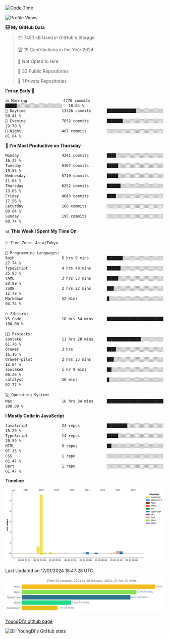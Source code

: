 <!--START_SECTION:waka-->
![Code Time](http://img.shields.io/badge/Code%20Time-331%20hrs%2016%20mins-blue)

![Profile Views](http://img.shields.io/badge/Profile%20Views-0-blue)

**🐱 My GitHub Data** 

> 📦 745.1 kB Used in GitHub's Storage 
 > 
> 🏆 19 Contributions in the Year 2024
 > 
> 🚫 Not Opted to Hire
 > 
> 📜 33 Public Repositories 
 > 
> 🔑 1 Private Repositories 
 > 
**I'm an Early 🐤** 

```text
🌞 Morning                4770 commits        █████░░░░░░░░░░░░░░░░░░░░   18.04 % 
🌆 Daytime                13326 commits       █████████████░░░░░░░░░░░░   50.41 % 
🌃 Evening                7852 commits        ███████░░░░░░░░░░░░░░░░░░   29.70 % 
🌙 Night                  487 commits         ░░░░░░░░░░░░░░░░░░░░░░░░░   01.84 % 
```
📅 **I'm Most Productive on Thursday** 

```text
Monday                   4291 commits        ████░░░░░░░░░░░░░░░░░░░░░   16.23 % 
Tuesday                  5167 commits        █████░░░░░░░░░░░░░░░░░░░░   19.55 % 
Wednesday                5719 commits        █████░░░░░░░░░░░░░░░░░░░░   21.63 % 
Thursday                 6252 commits        ██████░░░░░░░░░░░░░░░░░░░   23.65 % 
Friday                   4643 commits        ████░░░░░░░░░░░░░░░░░░░░░   17.56 % 
Saturday                 168 commits         ░░░░░░░░░░░░░░░░░░░░░░░░░   00.64 % 
Sunday                   195 commits         ░░░░░░░░░░░░░░░░░░░░░░░░░   00.74 % 
```


📊 **This Week I Spent My Time On** 

```text
🕑︎ Time Zone: Asia/Tokyo

💬 Programming Languages: 
Bash                     5 hrs 9 mins        ███████░░░░░░░░░░░░░░░░░░   27.74 % 
TypeScript               4 hrs 48 mins       ██████░░░░░░░░░░░░░░░░░░░   25.93 % 
YAML                     3 hrs 53 mins       █████░░░░░░░░░░░░░░░░░░░░   20.99 % 
JSON                     2 hrs 22 mins       ███░░░░░░░░░░░░░░░░░░░░░░   12.79 % 
Markdown                 52 mins             █░░░░░░░░░░░░░░░░░░░░░░░░   04.74 % 

🔥 Editors: 
VS Code                  18 hrs 34 mins      █████████████████████████   100.00 % 

🐱‍💻 Projects: 
zoolake                  11 hrs 28 mins      ███████████████░░░░░░░░░░   61.76 % 
drawer                   3 hrs               ████░░░░░░░░░░░░░░░░░░░░░   16.16 % 
drawer-pilot             2 hrs 23 mins       ███░░░░░░░░░░░░░░░░░░░░░░   12.84 % 
zoolake2                 1 hr 9 mins         ██░░░░░░░░░░░░░░░░░░░░░░░   06.26 % 
catalyst                 30 mins             █░░░░░░░░░░░░░░░░░░░░░░░░   02.77 % 

💻 Operating System: 
Mac                      18 hrs 34 mins      █████████████████████████   100.00 % 
```

**I Mostly Code in JavaScript** 

```text
JavaScript               24 repos            █████████░░░░░░░░░░░░░░░░   35.29 % 
TypeScript               14 repos            █████░░░░░░░░░░░░░░░░░░░░   20.59 % 
HTML                     5 repos             ██░░░░░░░░░░░░░░░░░░░░░░░   07.35 % 
CSS                      1 repo              ░░░░░░░░░░░░░░░░░░░░░░░░░   01.47 % 
Dart                     1 repo              ░░░░░░░░░░░░░░░░░░░░░░░░░   01.47 % 
```



**Timeline**

![Lines of Code chart](https://raw.githubusercontent.com/Youngdi/Youngdi/master/assets/bar_graph.png)


 Last Updated on 17/01/2024 18:47:28 UTC
<!--END_SECTION:waka-->

![wakatime](./images/stat.svg)

[YoungDi's github page](https://youngdi.github.io)

![Bill YoungDi's GitHub stats](https://github-readme-stats.vercel.app/api?username=youngdi&count_private=true&show_icons=true)
